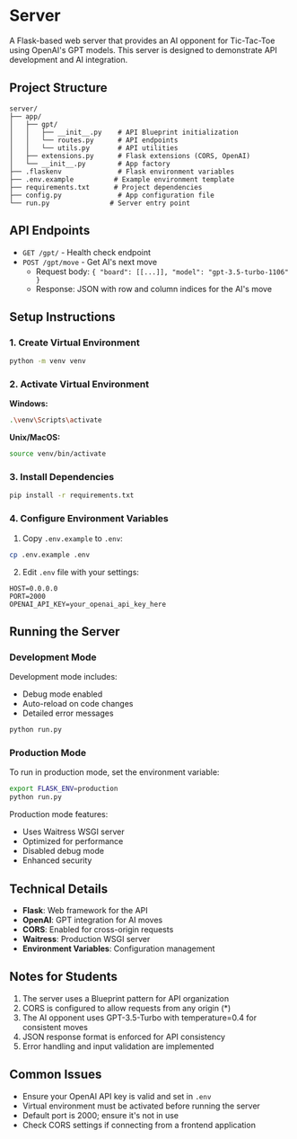 # Server

A Flask-based web server that provides an AI opponent for Tic-Tac-Toe using OpenAI's GPT models. This server is designed to demonstrate API development and AI integration.

## Project Structure
```
server/
├── app/
│   ├── gpt/
│   │   ├── __init__.py    # API Blueprint initialization
│   │   └── routes.py      # API endpoints
│   │   └── utils.py       # API utilities
│   ├── extensions.py      # Flask extensions (CORS, OpenAI)
│   └── __init__.py        # App factory
├── .flaskenv              # Flask environment variables
├── .env.example          # Example environment template
├── requirements.txt      # Project dependencies
├── config.py              # App configuration file
└── run.py               # Server entry point
```

## API Endpoints

- `GET /gpt/` - Health check endpoint
- `POST /gpt/move` - Get AI's next move
  - Request body: `{ "board": [[...]], "model": "gpt-3.5-turbo-1106" }`
  - Response: JSON with row and column indices for the AI's move

## Setup Instructions

### 1. Create Virtual Environment

```bash
python -m venv venv
```

### 2. Activate Virtual Environment

**Windows:**
```bash
.\venv\Scripts\activate
```

**Unix/MacOS:**
```bash
source venv/bin/activate
```

### 3. Install Dependencies

```bash
pip install -r requirements.txt
```

### 4. Configure Environment Variables

1. Copy `.env.example` to `.env`:
```bash
cp .env.example .env
```

2. Edit `.env` file with your settings:
```
HOST=0.0.0.0
PORT=2000
OPENAI_API_KEY=your_openai_api_key_here
```

## Running the Server

### Development Mode

Development mode includes:
- Debug mode enabled
- Auto-reload on code changes
- Detailed error messages

```bash
python run.py
```

### Production Mode

To run in production mode, set the environment variable:

```bash
export FLASK_ENV=production
python run.py
```

Production mode features:
- Uses Waitress WSGI server
- Optimized for performance
- Disabled debug mode
- Enhanced security

## Technical Details

- **Flask**: Web framework for the API
- **OpenAI**: GPT integration for AI moves
- **CORS**: Enabled for cross-origin requests
- **Waitress**: Production WSGI server
- **Environment Variables**: Configuration management

## Notes for Students

1. The server uses a Blueprint pattern for API organization
2. CORS is configured to allow requests from any origin (*)
3. The AI opponent uses GPT-3.5-Turbo with temperature=0.4 for consistent moves
4. JSON response format is enforced for API consistency
5. Error handling and input validation are implemented

## Common Issues

- Ensure your OpenAI API key is valid and set in `.env`
- Virtual environment must be activated before running the server
- Default port is 2000; ensure it's not in use
- Check CORS settings if connecting from a frontend application